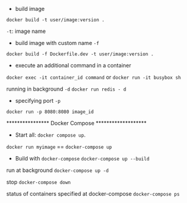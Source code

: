 - build image

`docker build -t user/image:version .`

`-t`: image name

- build image with custom name `-f`

`docker build -f Dockerfile.dev -t user/image:version .`

- execute an additional command in a container

`docker exec -it container_id command`
or
`docker run -it busybox sh`

running in background `-d`
`docker run redis - d`

- specifying port `-p`

`docker run -p 8080:8080 image_id`

**************** Docker Compose *******************

- Start all: `docker compose up`.

`docker run myimage` == `docker-compose up`

- Build with `docker-compose`
`docker-compose up --build`

run at background 
`docker-compose up -d`

stop 
`docker-compose down`

status of containers specified at docker-compose
`docker-compose ps`
